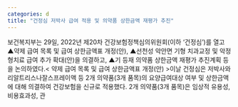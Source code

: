 ```yaml
---
categories: d
title: "건정심 저박사 급여 적용 및 의약품 상한금액 재평가 추진"
---
```

보건복지부는 29일, 2022년 제20차 건강보험정책심의위원회(이하 ‘건정심’)를 열고 ▲약제 급여 목록 및 급여 상한금액표 개정(안), ▲선천성 악안면 기형 치과교정 및 악정형치료 급여 추가 확대(안)을 의결하고, ▲기 등재 의약품 상한금액 재평가 추진계획 등을 논의하였다.< 약제 급여 목록 및 급여 상한금액표 개정(안) >이날 건정심은 저박사와 리알트리스나잘스프레이액 등 2개 의약품(3개 품목)의 요양급여대상 여부 및 상한금액에 대해 의결하여 건강보험을 신규로 적용했다. 2개 의약품(3개 품목)은 임상적 유용성, 비용효과성, 관